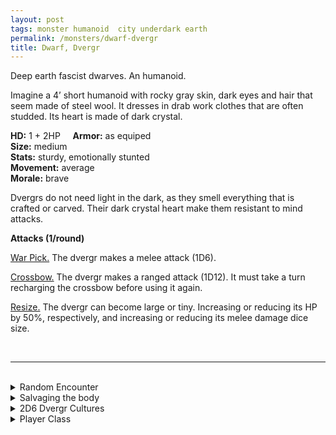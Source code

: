 ```yaml
---
layout: post
tags: monster humanoid  city underdark earth
permalink: /monsters/dwarf-dvergr
title: Dwarf, Dvergr
---
```


Deep earth fascist dwarves. An humanoid.

Imagine a 4’ short humanoid with rocky gray skin, dark eyes and hair that seem made of steel wool. It dresses in drab work clothes that are often studded. Its heart is made of dark crystal.

**HD:** 1 + 2HP  &nbsp; &nbsp;  **Armor:** as equiped <br>
**Size:** medium <br>
**Stats:** sturdy, emotionally stunted <br>
**Movement:** average <br>
**Morale:** brave <br>

Dvergrs do not need light in the dark, as they smell everything that is crafted or carved. Their dark crystal heart make them resistant to mind attacks.

**Attacks (1/round)**

<ins>War Pick.</ins> The dvergr makes a melee attack (1D6).

<ins>Crossbow.</ins> The dvergr makes a ranged attack (1D12). It must take a turn recharging the crossbow before using it again.

<ins>Resize.</ins> The dvergr can become large or tiny. Increasing or reducing its HP by 50%, respectively, and increasing or reducing its melee damage dice size.

<br>

---

<br> 

<details markdown="1">
<summary>Random Encounter</summary>

1. **Monster:** roll 1D6:
    1. <ins>Dvergr Patrol:</ins> 1D10 dvergr & 1D4 [soldiers](https://saltygoo.github.io/monsters/shaman)
    1. <ins>Dvergr Tunnelers:</ins> 1D10 dvergr & 1D4 [engines of pain](https://saltygoo.github.io/monsters/engine-of-pain)
    1. <ins>Dvergr Unrest Sowers:</ins> 1D6 [soulblades](https://saltygoo.github.io/monsters/scout) & 1D4 [mind masters](https://saltygoo.github.io/monsters/scout)
    1. <ins>Dvergr Survey Cavalry:</ins> 1D8 [spider riders](https://saltygoo.github.io/monsters/scout) & as many [giant spiders](https://saltygoo.github.io/monsters/spider)
    1. <ins>Dvergr Inspectors:</ins> 1 [forge priest](https://saltygoo.github.io/monsters/priest) & 1D6 [fire lancers](https://saltygoo.github.io/monsters/soldier)
    1. <ins>Dvergr Demolition Squad:</ins> 1 [juggernaut](https://saltygoo.github.io/monsters/soldier) & 1D8 [fire lancers](https://saltygoo.github.io/monsters/soldier)
1. **Lair:** A mining camp with slave pens. <br>	&nbsp; OR <br>	**Omen:** Laborious klank noises.
1. **Spoor:** An escaped slave, dying.
1. **Tracks:** Dwarf tracks.
1. **Trace:** A dead humanoid with a slave collar.
1. **Trace:** Some sort of Drill.
</details>

<details markdown="1">
<summary>Salvaging the body</summary>

You find the monster's weapons and ... (Roll as many times as the HD of the monster)

1. Nothing.
1. A barbed dagger.
1. Keys.
1. Pitons.
1. 1D6x10' of chains
1. Unrefined ore (valueable)

You could also extract their dark crystal heart, which will make them send assassins after you as it is their only way to reproduce.

<span class="alchemy">**Dark Crystal**. Contains the dvergrs master plan in a secret code. Can be hacked to make a dvergr thrall. Will attract the attention of countless assassins.</span>

</details>

<details markdown="1">
<summary>2D6 Dvergr Cultures</summary>

Combine the result of both tables to get the broad lines of this humanoid culture in this part of the world.

**Cultures**
1. The ones that live in one massive fortress deep underground.
1. The ones that live in a mobile caravan of drilling machines.
1. The ones that are building a network of secret tunnels that lead everywhere.
1. The ones that run the slave trade of the underdark.
1. The ones that design terrible weapons of destruction.
1. The ones that are roving mercenaries.

**Features**
1. They obey a gigantic dark crystal, which they worship.
1. They are thralls to mind flayers.
1. They plotted 50% of the wars in the area, but most people don’t know.
1. Their home base is actually in an other dimension.
1. They plan to seal the area.
1. Their slaves are going to revolt.

</details>

<details markdown="1">
<summary>Player Class</summary>
Play as a [dwarf](https://saltygoo.github.io/class/specialist/dwarf)! 
</details>
